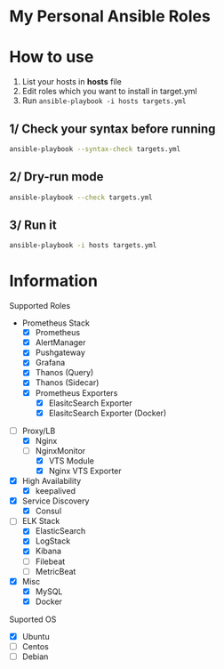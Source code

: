My Personal Ansible Roles
===============

# How to use

1. List your hosts in **hosts** file
2. Edit roles which you want to install in target.yml
3. Run `ansible-playbook -i hosts targets.yml`

## 1/ Check your syntax before running

```bash
ansible-playbook --syntax-check targets.yml
```

## 2/ Dry-run mode

```bash
ansible-playbook --check targets.yml
```

## 3/ Run it

```bash
ansible-playbook -i hosts targets.yml
```

# Information

Supported Roles

- Prometheus Stack
  - [x] Prometheus
  - [x] AlertManager
  - [x] Pushgateway
  - [x] Grafana
  - [x] Thanos (Query)
  - [x] Thanos (Sidecar)
  - [x] Prometheus Exporters
    - [x] ElasitcSearch Exporter
    - [x] ElasitcSearch Exporter (Docker)
- [ ] Proxy/LB
  - [x] Nginx
  - [ ] NginxMonitor
    - [x] VTS Module
    - [x] Nginx VTS Exporter
- [x] High Availability
  - [x] keepalived
- [x] Service Discovery
  - [x] Consul
- [ ] ELK Stack
  - [x] ElasticSearch
  - [x] LogStack
  - [x] Kibana
  - [ ] Filebeat
  - [ ] MetricBeat
- [x] Misc
  - [x] MySQL
  - [x] Docker

Suported OS

- [x] Ubuntu
- [ ] Centos
- [ ] Debian
